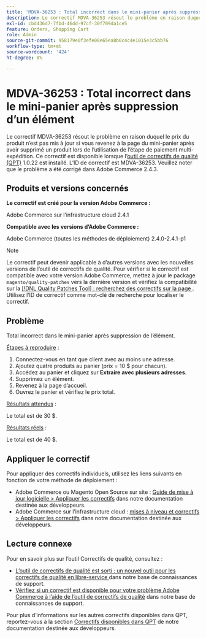 ```yaml
---
title: 'MDVA-36253 : Total incorrect dans le mini-panier après suppression d’un article'
description: Le correctif MDVA-36253 résout le problème en raison duquel le prix du produit n’est pas mis à jour si vous revenez à la page du mini-panier après avoir supprimé un produit lors de l’utilisation de l’étape de paiement multi-expédition. Ce correctif est disponible lorsque l’[outil de correctifs de qualité (QPT)](/help/announcements/adobe-commerce-announcements/magento-quality-patches-released-new-tool-to-self-serve-quality-patches.md) 1.0.22 est installé. L’ID de correctif est MDVA-36253. Veuillez noter que le problème a été corrigé dans Adobe Commerce 2.4.3.
exl-id: cbd436d7-7fbd-46dd-97cf-30f709da1ce5
feature: Orders, Shopping Cart
role: Admin
source-git-commit: 958179e0f3efe08e65ea8b0c4c4e1015e3c5bb76
workflow-type: tm+mt
source-wordcount: '424'
ht-degree: 0%

---
```


# MDVA-36253 : Total incorrect dans le mini-panier après suppression d’un élément

Le correctif MDVA-36253 résout le problème en raison duquel le prix du produit n’est pas mis à jour si vous revenez à la page du mini-panier après avoir supprimé un produit lors de l’utilisation de l’étape de paiement multi-expédition. Ce correctif est disponible lorsque l’[outil de correctifs de qualité (QPT)](/help/announcements/adobe-commerce-announcements/magento-quality-patches-released-new-tool-to-self-serve-quality-patches.md) 1.0.22 est installé. L’ID de correctif est MDVA-36253. Veuillez noter que le problème a été corrigé dans Adobe Commerce 2.4.3.

## Produits et versions concernés

**Le correctif est créé pour la version Adobe Commerce :**

Adobe Commerce sur l’infrastructure cloud 2.4.1

**Compatible avec les versions d’Adobe Commerce :**

Adobe Commerce (toutes les méthodes de déploiement) 2.4.0-2.4.1-p1

>[!NOTE]
>
>Le correctif peut devenir applicable à d’autres versions avec les nouvelles versions de l’outil de correctifs de qualité. Pour vérifier si le correctif est compatible avec votre version Adobe Commerce, mettez à jour le package `magento/quality-patches` vers la dernière version et vérifiez la compatibilité sur la [[!DNL Quality Patches Tool] : recherchez des correctifs sur la page ](https://devdocs.magento.com/quality-patches/tool.html#patch-grid). Utilisez l’ID de correctif comme mot-clé de recherche pour localiser le correctif.

## Problème

Total incorrect dans le mini-panier après suppression de l’élément.

<u>Étapes à reproduire</u> :

1. Connectez-vous en tant que client avec au moins une adresse.
1. Ajoutez quatre produits au panier (prix = 10 $ pour chacun).
1. Accédez au panier et cliquez sur **Extraire avec plusieurs adresses**.
1. Supprimez un élément.
1. Revenez à la page d’accueil.
1. Ouvrez le panier et vérifiez le prix total.

<u>Résultats attendus</u> :

Le total est de 30 $.

<u>Résultats réels</u> :

Le total est de 40 $.

## Appliquer le correctif

Pour appliquer des correctifs individuels, utilisez les liens suivants en fonction de votre méthode de déploiement :

* Adobe Commerce ou Magento Open Source sur site : [Guide de mise à jour logicielle > Appliquer les correctifs](https://devdocs.magento.com/guides/v2.4/comp-mgr/patching/mqp.html) dans notre documentation destinée aux développeurs.
* Adobe Commerce sur l’infrastructure cloud : [mises à niveau et correctifs > Appliquer les correctifs](https://devdocs.magento.com/cloud/project/project-patch.html) dans notre documentation destinée aux développeurs.

## Lecture connexe

Pour en savoir plus sur l’outil Correctifs de qualité, consultez :

* [ L’outil de correctifs de qualité est sorti : un nouvel outil pour les correctifs de qualité en libre-service ](/help/announcements/adobe-commerce-announcements/magento-quality-patches-released-new-tool-to-self-serve-quality-patches.md) dans notre base de connaissances de support.
* [Vérifiez si un correctif est disponible pour votre problème Adobe Commerce à l’aide de l’outil de correctifs de qualité](/help/support-tools/patches-available-in-qpt-tool/check-patch-for-magento-issue-with-magento-quality-patches.md) dans notre base de connaissances de support.

Pour plus d’informations sur les autres correctifs disponibles dans QPT, reportez-vous à la section [Correctifs disponibles dans QPT](https://devdocs.magento.com/quality-patches/tool.html#patch-grid) de notre documentation destinée aux développeurs.
